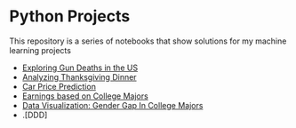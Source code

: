 # Python Projects
This repository is a series of notebooks that show solutions for my machine learning projects

- [Exploring Gun Deaths in the US](https://github.com/siranzheng327/python_project/blob/master/Basics.ipynb)
- [Analyzing Thanksgiving Dinner](https://github.com/siranzheng327/python_project/blob/master/thanks_giving_Analzing.ipynb)
- [Car Price Prediction](https://github.com/siranzheng327/python_project/blob/master/Basics-carprices.ipynb)
- [Earnings based on College Majors](https://github.com/siranzheng327/python_project/blob/master/Basics.ipynb)
- [Data Visualization: Gender Gap In College Majors](https://github.com/siranzheng327/python_project/blob/master/Basics-Gender%20Gap%20In%20Grades.ipynb)
- .[DDD]
